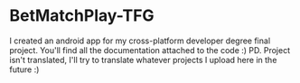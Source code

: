 # BetMatchPlay-TFG
I created an android app for my cross-platform developer degree final project. You'll find all the documentation attached to the code :) 
PD.
Project isn't translated, I'll try to translate whatever projects I upload here in the future :) 

